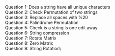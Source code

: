 Question 1: Does a string have all unique characters\
Question 2: Check Permutation of two strings\
Question 3: Replace all spaces with %20\
Question 4: Palindrome Permutation\
Question 5: Check is a string is one edit away\
Question 6: String compression\
Question 7: Rotate Matrix\
Question 8: Zero Matrix\
Question 9: String Rotation\

